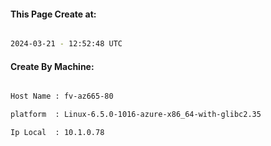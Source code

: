 
   
#### This Page Create at:

```bash

2024-03-21 - 12:52:48 UTC

```

#### Create By Machine:

```bash

Host Name : fv-az665-80

platform  : Linux-6.5.0-1016-azure-x86_64-with-glibc2.35

Ip Local  : 10.1.0.78

```

